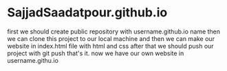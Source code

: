 # SajjadSaadatpour.github.io
first we should create public repository with username.github.io name
then we can clone this project to our local machine
and then we can make our website in index.html file with html and css
after that we should push our project with git push
that's it. now we have our own website in username.githu.io